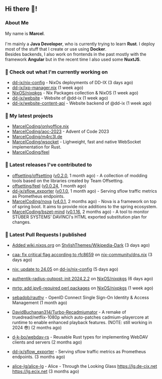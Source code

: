 ## Hi there 👋!




### About Me

My name is **Marcel**.
<br><br>
I'm mainly a **Java Developer**, who is currently trying to learn **Rust**. I deploy most of the stuff that I create or use using **Docker**.
<br>
Besides backends, I also work on frontends in the past mostly with the framework **Angular** but in the recent time I also used some **NuxtJS**. 



### 👷 Check out what I'm currently working on

- [dd-ix/nix-config](https://github.com/dd-ix/nix-config) - NixOs deployments of DD-IX (3 days ago)
- [dd-ix/ixp-manager.nix](https://github.com/dd-ix/ixp-manager.nix) (1 week ago)
- [NixOS/nixpkgs](https://github.com/NixOS/nixpkgs) - Nix Packages collection &amp; NixOS (1 week ago)
- [dd-ix/website](https://github.com/dd-ix/website) - Website of @dd-ix (1 week ago)
- [dd-ix/website-content-api](https://github.com/dd-ix/website-content-api) - Website backend of @dd-ix (1 week ago)

### 🌱 My latest projects

- [MarcelCoding/onlyoffice.nix](https://github.com/MarcelCoding/onlyoffice.nix)
- [MarcelCoding/aoc-2023](https://github.com/MarcelCoding/aoc-2023) - Advent of Code 2023
- [MarcelCoding/m4rc3l.de](https://github.com/MarcelCoding/m4rc3l.de)
- [MarcelCoding/wsocket](https://github.com/MarcelCoding/wsocket) - Lighweight, fast and native WebSocket implementation for Rust.
- [MarcelCoding/feel](https://github.com/MarcelCoding/feel)

### 🔭 Latest releases I've contributed to

- [offsetting/offsetting](https://github.com/offsetting/offsetting) ([v0.2.0](https://github.com/offsetting/offsetting/releases/tag/v0.2.0), 1 month ago) - A collection of modding tools based on the libraries created by Team Offsetting.
- [offsetting/feel](https://github.com/offsetting/feel) ([v0.0.24](https://github.com/offsetting/feel/releases/tag/v0.0.24), 1 month ago)
- [dd-ix/sflow_exporter](https://github.com/dd-ix/sflow_exporter) ([v0.1.0](https://github.com/dd-ix/sflow_exporter/releases/tag/v0.1.0), 1 month ago) - Serving sflow traffic metrics as Prometheus endpoints.
- [MarcelCoding/nova](https://github.com/MarcelCoding/nova) ([v4.0.1](https://github.com/MarcelCoding/nova/releases/tag/v4.0.1), 2 months ago) - Nova is a framework on top of spring boot. It aims to provide nice additions to the spring ecosystem.
- [MarcelCoding/bszet-mind](https://github.com/MarcelCoding/bszet-mind) ([v0.1.16](https://github.com/MarcelCoding/bszet-mind/releases/tag/v0.1.16), 2 months ago) - A tool to monitor STÜBER SYSTEMS&#39; DAVINCI&#39;s HTML exported substitution plan for changes.

### 🔨 Latest Pull Requests I published

- [Added wiki.nixos.org](https://github.com/StylishThemes/Wikipedia-Dark/pull/221) on [StylishThemes/Wikipedia-Dark](https://github.com/StylishThemes/Wikipedia-Dark) (3 days ago)
- [caa: fix critical flag according to rfc8659](https://github.com/nix-community/dns.nix/pull/32) on [nix-community/dns.nix](https://github.com/nix-community/dns.nix) (3 days ago)
- [nix: update to 24.05](https://github.com/dd-ix/nix-config/pull/72) on [dd-ix/nix-config](https://github.com/dd-ix/nix-config) (5 days ago)
- [authentik-radius-outpost: init 2024.2.2](https://github.com/NixOS/nixpkgs/pull/313912) on [NixOS/nixpkgs](https://github.com/NixOS/nixpkgs) (6 days ago)
- [mrtg: add ipv6-required perl packages](https://github.com/NixOS/nixpkgs/pull/313719) on [NixOS/nixpkgs](https://github.com/NixOS/nixpkgs) (1 week ago)

- [sebadob/rauthy](https://github.com/sebadob/rauthy) - OpenID Connect Single Sign-On Identity &amp; Access Management (1 month ago)
- [DavidBuchanan314/Turbo-Recadmiumator](https://github.com/DavidBuchanan314/Turbo-Recadmiumator) - A remake of truedread/netflix-1080p which auto-patches cadmium-playercore at runtime to enable enhanced playback features. (NOTE: still working in 2024 😎) (2 months ago)
- [d-k-bo/webdav-rs](https://github.com/d-k-bo/webdav-rs) - Reusable Rust types for implementing WebDAV clients and servers (2 months ago)
- [dd-ix/sflow_exporter](https://github.com/dd-ix/sflow_exporter) - Serving sflow traffic metrics as Prometheus endpoints. (3 months ago)
- [alice-lg/alice-lg](https://github.com/alice-lg/alice-lg) - Alice - Through the Looking Glass https://lg.de-cix.net https://lg.ecix.net (3 months ago)

